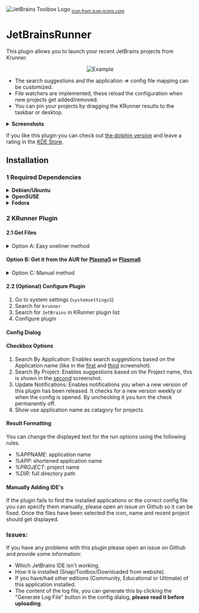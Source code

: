 ![JetBrains Toolbox Logo](https://cdn.icon-icons.com/icons2/1381/PNG/64/jetbrainstoolbox_93803.png)
<sub> [Icon from icon-icons.com](https://icon-icons.com/icon/jetbrains-toolbox/93803#64) </sub>

# JetBrainsRunner
This plugin allows you to launch your recent JetBrains projects from Krunner.

<p align="center">

  <img src="https://user-images.githubusercontent.com/51381523/153750644-dac591f8-c17f-4b49-9fe4-c63712b95ec3.png" alt="Example">

</p>

- The search suggestions and the application ⇒ config file mapping can be customized.
- File watchers are implemented, these reload the configuration when new projects get added/removed.
- You can pin your projects by dragging the KRunner results to the taskbar or desktop.

<details>
<summary><b>Screenshots</b></summary>
  
#### Available CLion projects  
![Available CLion projects](https://raw.githubusercontent.com/alex1701c/Screenshots/master/JetBrainsRunner/multible_projects.png)

#### Search for project by name  
![Search for project by name](https://raw.githubusercontent.com/alex1701c/Screenshots/master/JetBrainsRunner/launch_by_name.png)

#### Search projects of app  
![Search for project by name](https://raw.githubusercontent.com/alex1701c/Screenshots/master/JetBrainsRunner/search_projects_of_app.png)
  
#### Config Dialog
![Config Dialog](https://raw.githubusercontent.com/alex1701c/Screenshots/master/JetBrainsRunner/config_dialog.png)
  
</details>

If you like this plugin you can check out [the dolphin version](https://github.com/alex1701c/JetBrainsDolphinPlugin) and leave a rating in the [KDE Store](https://www.pling.com/p/1311630/).

## Installation
### 1 Required Dependencies


<details>
<summary><b>Debian/Ubuntu</b></summary>

Plasma5:  
```bash
sudo apt install git cmake extra-cmake-modules build-essential libkf5runner-dev libkf5i18n-dev libkf5kio-dev libkf5service-dev libkf5kcmutils-dev qtdeclarative5-dev libkf5dbusaddons-bin
```
Plasma6:  
```bash
sudo apt install git cmake extra-cmake-modules build-essential libkf6runner-dev libkf6i18n-dev libkf6kio-dev libkf6service-dev libkf6kcmutils-dev kf6-kdbusaddons
```

</details>

<details>
<summary><b>OpenSUSE</b></summary>

Plasma5:  
```bash
sudo zypper install git cmake extra-cmake-modules ki18n-devel krunner-devel kcmutils-devel kio-devel kservice-devel kdbusaddons-tools
```
Plasma6:  
```bash
sudo zypper install git cmake kf6-extra-cmake-modules kf6-ki18n-devel kf6-krunner-devel kf6-kcmutils-devel kf6-kio-devel kf6-kservice-devel kf6-kdbusaddons-tools
```

</details>

<details>
<summary><b>Fedora</b></summary>

Plasma5:  
```bash
sudo dnf install git cmake extra-cmake-modules kf5-ki18n-devel kf5-krunner-devel kf5-kcmutils-devel kf5-kio-devel kf5-kservice-devel
```
Plasma6:  
```bash
sudo dnf install git cmake extra-cmake-modules kf6-ki18n-devel kf6-krunner-devel kf6-kcmutils-devel kf6-kio-devel kf6-kservice-devel 
```

</details>


### 2 KRunner Plugin
#### 2.1 Get Files

<details>
<summary>Option A: Easy oneliner method</summary>

```
curl https://raw.githubusercontent.com/alex1701c/JetBrainsRunner/master/install.sh | bash
```  
  
</details> 

#### Option B: Get it from the AUR for [Plasma5](https://aur.archlinux.org/packages/plasma5-runners-jetbrains-runner-git/) or [Plasma6](https://aur.archlinux.org/packages/plasma6-runners-jetbrains-runner-git)

<details>
<summary>Option C: Manual method</summary>

```
git clone https://github.com/alex1701c/JetBrainsRunner --recurse-submodules  
cd JetBrainsRunner/
mkdir build  
cd build
cmake -DKDE_INSTALL_QTPLUGINDIR=`kf5-config --qt-plugins` ..
make
make install
kquitapp5 krunner;kstart5 krunner
``` 
  
</details> 

#### 2.2 (Optional) Configure Plugin
1. Go to system settings (`systemsettings5`)
2. Search for `krunner`
3. Search for `JetBrains` in KRunner plugin list
4. Configure plugin

#### Config Dialog
#### Checkbox Options
1. Search By Application: Enables search suggestions based on the Application name (like in the [first](#available-clion-projects) and [third](#search-projects-of-app) screenshot).  
2. Search By Project: Enables suggestions based on the Project name, this is shown in the [second](#search-for-project-by-name) screenshot.  
3. Update Notifications: Enables notifications you when a new version of this plugin has been released. It checks for a new version weekly or when the config is opened. By unchecking it you turn the check permanently off.
4. Show use application name as catagory for projects.

#### Result Formatting
You can change the displayed text for the run options using the following rules.
- *%APPNAME*: application name
- *%APP*: shortened application name
- *%PROJECT*: project name
- *%DIR*: full directory path

#### Manually Adding IDE's
If the plugin fails to find the installed applications or the correct config file you can specify them manually, please open an issue on Github so it can be fixed.
Once the files have been selected the icon, name and recent project should get displayed.

### Issues:  
If you have any problems with this plugin please open an issue on Github and provide some information:  
- Which JetBrains IDE isn't working.
- How it is installed (Snap/Toolbox/Downloaded from website).
- If you have/had other editions (Community, Educational or Ultimate) of this application installed.
- The content of the log file, you can generate this by clicking the "Generate Log File" button in the config dialog, **please read it before uploading**.
